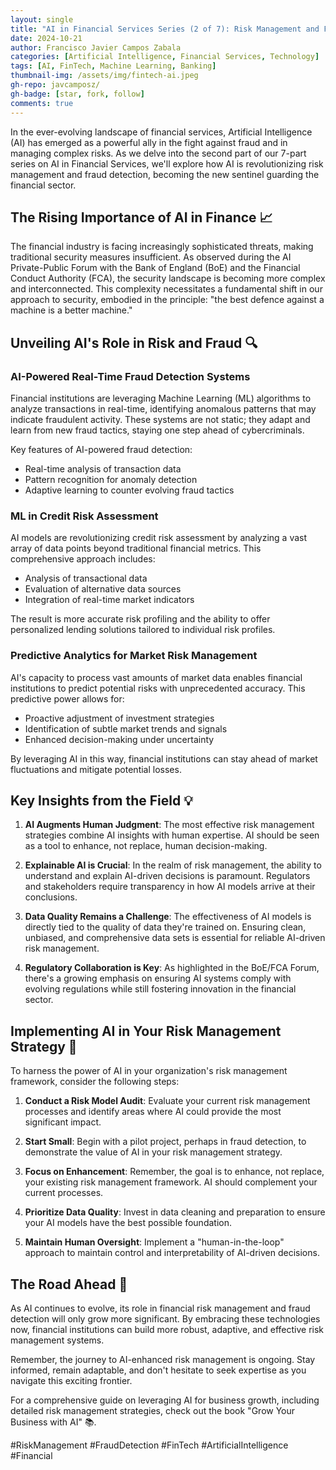```yaml
---
layout: single
title: "AI in Financial Services Series (2 of 7): Risk Management and Fraud Detection—AI as the New Sentinel"
date: 2024-10-21
author: Francisco Javier Campos Zabala
categories: [Artificial Intelligence, Financial Services, Technology]
tags: [AI, FinTech, Machine Learning, Banking]
thumbnail-img: /assets/img/fintech-ai.jpeg
gh-repo: javcamposz/
gh-badge: [star, fork, follow]
comments: true
---
```



In the ever-evolving landscape of financial services, Artificial Intelligence (AI) has emerged as a powerful ally in the fight against fraud and in managing complex risks. As we delve into the second part of our 7-part series on AI in Financial Services, we'll explore how AI is revolutionizing risk management and fraud detection, becoming the new sentinel guarding the financial sector.

## The Rising Importance of AI in Finance 📈

The financial industry is facing increasingly sophisticated threats, making traditional security measures insufficient. As observed during the AI Private-Public Forum with the Bank of England (BoE) and the Financial Conduct Authority (FCA), the security landscape is becoming more complex and interconnected. This complexity necessitates a fundamental shift in our approach to security, embodied in the principle: "the best defence against a machine is a better machine."

## Unveiling AI's Role in Risk and Fraud 🔍

### AI-Powered Real-Time Fraud Detection Systems

Financial institutions are leveraging Machine Learning (ML) algorithms to analyze transactions in real-time, identifying anomalous patterns that may indicate fraudulent activity. These systems are not static; they adapt and learn from new fraud tactics, staying one step ahead of cybercriminals.

Key features of AI-powered fraud detection:
- Real-time analysis of transaction data
- Pattern recognition for anomaly detection
- Adaptive learning to counter evolving fraud tactics

### ML in Credit Risk Assessment

AI models are revolutionizing credit risk assessment by analyzing a vast array of data points beyond traditional financial metrics. This comprehensive approach includes:

- Analysis of transactional data
- Evaluation of alternative data sources
- Integration of real-time market indicators

The result is more accurate risk profiling and the ability to offer personalized lending solutions tailored to individual risk profiles.

### Predictive Analytics for Market Risk Management

AI's capacity to process vast amounts of market data enables financial institutions to predict potential risks with unprecedented accuracy. This predictive power allows for:

- Proactive adjustment of investment strategies
- Identification of subtle market trends and signals
- Enhanced decision-making under uncertainty

By leveraging AI in this way, financial institutions can stay ahead of market fluctuations and mitigate potential losses.

## Key Insights from the Field 💡

1. **AI Augments Human Judgment**: The most effective risk management strategies combine AI insights with human expertise. AI should be seen as a tool to enhance, not replace, human decision-making.

2. **Explainable AI is Crucial**: In the realm of risk management, the ability to understand and explain AI-driven decisions is paramount. Regulators and stakeholders require transparency in how AI models arrive at their conclusions.

3. **Data Quality Remains a Challenge**: The effectiveness of AI models is directly tied to the quality of data they're trained on. Ensuring clean, unbiased, and comprehensive data sets is essential for reliable AI-driven risk management.

4. **Regulatory Collaboration is Key**: As highlighted in the BoE/FCA Forum, there's a growing emphasis on ensuring AI systems comply with evolving regulations while still fostering innovation in the financial sector.

## Implementing AI in Your Risk Management Strategy 🎯

To harness the power of AI in your organization's risk management framework, consider the following steps:

1. **Conduct a Risk Model Audit**: Evaluate your current risk management processes and identify areas where AI could provide the most significant impact.

2. **Start Small**: Begin with a pilot project, perhaps in fraud detection, to demonstrate the value of AI in your risk management strategy.

3. **Focus on Enhancement**: Remember, the goal is to enhance, not replace, your existing risk management framework. AI should complement your current processes.

4. **Prioritize Data Quality**: Invest in data cleaning and preparation to ensure your AI models have the best possible foundation.

5. **Maintain Human Oversight**: Implement a "human-in-the-loop" approach to maintain control and interpretability of AI-driven decisions.

## The Road Ahead 🚀

As AI continues to evolve, its role in financial risk management and fraud detection will only grow more significant. By embracing these technologies now, financial institutions can build more robust, adaptive, and effective risk management systems.

Remember, the journey to AI-enhanced risk management is ongoing. Stay informed, remain adaptable, and don't hesitate to seek expertise as you navigate this exciting frontier.

For a comprehensive guide on leveraging AI for business growth, including detailed risk management strategies, check out the book "Grow Your Business with AI" 📚.

#RiskManagement #FraudDetection #FinTech #ArtificialIntelligence #Financial

